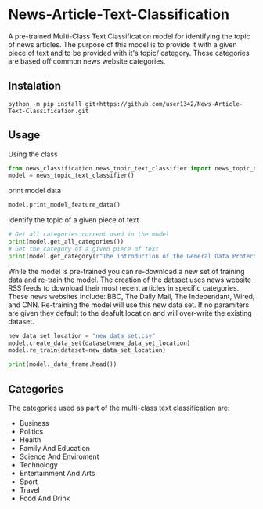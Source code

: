 # News-Article-Text-Classification
A pre-trained Multi-Class Text Classification model for identifying the topic of news articles. The purpose of this model is to provide it with a given piece of text and to be provided with it's topic/ category. These categories are based off common news website categories. 

## Instalation 
```shell
python -m pip install git+https://github.com/user1342/News-Article-Text-Classification.git
```

## Usage 
Using the class
```python 
from news_classification.news_topic_text_classifier import news_topic_text_classifier
model = news_topic_text_classifier()
```

print model data 
```python
model.print_model_feature_data()
```

Identify the topic of a given piece of text
```python
# Get all categories current used in the model
print(model.get_all_categories())
# Get the category of a given piece of text
print(model.get_category(r"The introduction of the General Data Protection Regulation (GDPR), the EU is enacting a set of mandatory regulations for businesses that go into effect soon, on May 25, 2018. Organisations found in non-compliance could face hefty penalties of up to 20 million euros, or 4 percent of worldwide annual turnover, whichever is higher. Simply put, GDPR was enacted to give citizens and residents more control over their personal data and puts strict data handling rules in place governing “controllers” that collect data from EU residents, and “processors” that process the data on behalf of controllers, such as cloud providers."))
```

While the model is pre-trained you can re-download a new set of training data and re-train the model. The creation of the dataset uses news website RSS feeds to download their most recent articles in specific categories. These news websites include: BBC, The Daily Mail, The Independant, Wired, and CNN.  Re-training the model will use this new data set. If no paramiters are given they default to the deafult location and will over-write the existing dataset. 
```python 
new_data_set_location = "new_data_set.csv"
model.create_data_set(dataset=new_data_set_location)
model.re_train(dataset=new_data_set_location)

print(model._data_frame.head())
```

## Categories 
The categories used as part of the multi-class text classification are:
- Business
- Politics
- Health
- Family And Education
- Science And Enviroment
- Technology
- Entertainment And Arts
- Sport
- Travel
- Food And Drink
